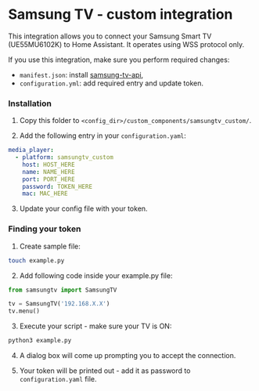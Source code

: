 # Samsung TV - custom integration

This integration allows you to connect your Samsung Smart TV (UE55MU6102K) to Home Assistant. It operates using WSS protocol only.

If you use this integration, make sure you perform required changes:

 - `manifest.json`: install [samsung-tv-api](https://github.com/marysieek/samsung-tv-api),
 - `configuration.yml`: add required entry and update token.

### Installation

1. Copy this folder to `<config_dir>/custom_components/samsungtv_custom/`.

2. Add the following entry in your `configuration.yaml`:

```yaml
media_player:
  - platform: samsungtv_custom
    host: HOST_HERE
    name: NAME_HERE
    port: PORT_HERE
    password: TOKEN_HERE
    mac: MAC_HERE
```

3. Update your config file with your token.

### Finding your token

1. Create sample file:

```bash
touch example.py
```

2. Add following code inside your example.py file:

```python
from samsungtv import SamsungTV

tv = SamsungTV('192.168.X.X')
tv.menu()
```

3. Execute your script - make sure your TV is ON:

```bash
python3 example.py
```

4. A dialog box will come up prompting you to accept the connection.

5. Your token will be printed out - add it as password to `configuration.yaml` file.
